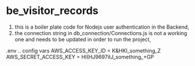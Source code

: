 # be_visitor_records

1. this is a boiler plate code for Nodejs user authentication in the Backend, 
2. the connection string in db_connection/Connections.js is not a working one and needs to be updated in order to run the project,

.env .. config vars
AWS_ACCESS_KEY_ID = K&HKI_something_Z
AWS_SECRET_ACCESS_KEY = HI(HJ9697itJ_something_+GP